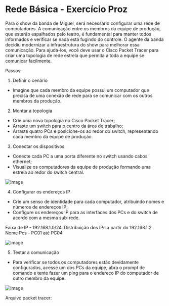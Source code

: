 # Rede Básica - Exercício Proz

Para o show da banda de Miguel, será necessário configurar uma rede de computadores. A comunicação entre os membros da equipe de produção, que estarão espalhados pelo teatro, é fundamental para manter todos informados e verificar se nada está fugindo do controle. O agente da banda decidiu modernizar a infraestrutura do show para melhorar essa comunicação. Para ajudá-los, você deve usar o Cisco Packet Tracer para criar uma topologia de rede estrela que permita a toda a equipe se comunicar facilmente.

Passos:
1. Definir o cenário
- Imagine que cada membro da equipe possui um computador que precisa de uma conexão de rede para se comunicar com os outros membros da produção.

2. Montar a topologia
- Crie uma nova topologia no Cisco Packet Tracer; 
- Arraste um switch para o centro da área de trabalho; 
- Arraste quatro PCs e posicione-os ao redor do switch, representando cada membro da equipe de produção.
  
3. Conectar os dispositivos
- Conecte cada PC a uma porta diferente no switch usando cabos ethernet;
- Visualize os computadores da equipe de produção formando uma estrela ao redor do switch central.

![image](https://github.com/fritzgaldino/RedeBasicaProz/assets/87190206/c25b3ea4-2085-4576-8fa9-52016fe0b80c)

4. Configurar os endereços IP
- Crie um senso de identidade para cada computador, atribuindo nomes e números de endereços IP;
- Configure os endereços IP para as interfaces dos PCs e do switch de acordo com a mesma sub-rede.

Faixa de IP - 192.168.1.0/24. Distribuição dos IPs a partir do 192.168.1.2
Nome Pcs - PC01 até PC04

![image](https://github.com/fritzgaldino/RedeBasicaProz/assets/87190206/f0b470c0-2102-4f91-9266-9918092fdbe0)
  
5. Testar a comunicação
- Para verificar se todos os computadores estão devidamente configurados, acesse um dos PCs da equipe, abra o prompt de comando e tente fazer um ping para o endereço IP do computador de outro membro da equipe.

![image](https://github.com/fritzgaldino/RedeBasicaProz/assets/87190206/2c6ad771-3fa8-4897-91a2-80931ae906f3)



Arquivo packet tracer: 
